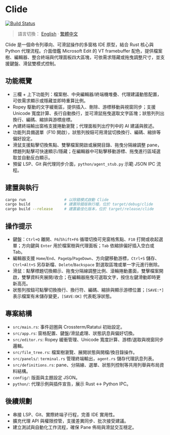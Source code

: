 # Clide

[![Build Status](https://github.com/user/Clide/actions/workflows/build.yml/badge.svg)](https://github.com/user/Clide/actions/workflows/build.yml)

> 語言切換： [English](README.md) · [繁體中文](README.zh.md)

Clide 是一個命令列導向、可滑鼠操作的多窗格 IDE 原型，結合 Rust 核心與 Python 代理流程。介面借鑑 Microsoft Edit 的 VT framebuffer 配色，提供檔案樹、編輯器、整合終端與代理面板四大區塊，可依需求隱藏或拖曳調整尺寸，並支援鍵盤、滑鼠雙模式控制。

## 功能概覽
- 三欄 + 上下功能列：檔案樹、中央編輯器/終端機堆疊、代理建議動態配置，可依需求顯示或隱藏並即時重算比例。
- Ropey 駆動的文字緩衝區，提供插入、刪除、游標移動與視窗同步；支援 Unicode 寬度計算、長行自動換行，並可滑鼠拖曳選取文字區塊；狀態列列出換行、編碼、縮排與游標座標。
- 內建終端輸出窗格支援捲動瀏覽；代理面板列出佇列中的 AI 建議與敘述。
- 功能列具備選單（F10 開啟），狀態列按鈕可用滑鼠切換換行、編碼、縮排等偏好設定。
- 滑鼠支援點擊切換焦點、雙擊檔案開啟或展開目錄、拖曳分隔線調整 pane，標題列點擊可快速顯示/隱藏；在編輯器中可點擊移動游標、拖曳進行區域選取並自動反白顯示。
- 預留 LSP、Git 與代理同步介面，`python/agent_stub.py` 示範 JSON IPC 流程。

## 建置與執行
```bash
cargo run                 # 以除錯模式啟動 Clide
cargo build               # 建置除錯版執行檔，位於 target/debug/clide
cargo build --release     # 建置最佳化版本，位於 target/release/clide
```

## 操作提示
- 鍵盤：`Ctrl+Q` 離開、`F6`/`Shift+F6` 循環切換可見窗格焦點、`F10` 打開或收起選單；方向鍵與 `Enter` 用於檔案樹與代理面板；`Tab` 依縮排偏好插入空白或 Tab。
- 編輯器支援 `Home`/`End`、`PageUp`/`PageDown`、方向鍵移動游標，`Ctrl+S` 儲存、`Ctrl+Alt+S` 另存新檔、`Delete`/`Backspace` 對選取區塊或單一字元進行刪除。
- 滑鼠：點擊標題切換顯示、拖曳分隔線調整比例、滾輪捲動畫面，雙擊檔案開啟，雙擊資料夾展開/收合；在編輯器拖曳可選取文字，按住左鍵滑動即時更新高亮。
- 狀態列按鈕可點擊切換換行、換行符、編碼、縮排與顯示游標位置；`[SAVE:*]` 表示檔案有未儲存變更，`[SAVE:OK]` 代表乾淨狀態。

## 專案結構
- `src/main.rs`: 事件迴圈與 Crossterm/Ratatui 初始設定。
- `src/app.rs`: 窗格配置、鍵盤/滑鼠處理、狀態訊息與偏好切換。
- `src/editor.rs`: Ropey 緩衝管理、Unicode 寬度計算、游標/選取與視窗同步邏輯。
- `src/file_tree.rs`: 檔案樹瀏覽、展開狀態與開檔/換目錄操作。
- `src/panels/`: `terminal.rs` 管理終端輸出，`agent.rs` 儲存代理訊息列表。
- `src/definitions.rs`: pane、分隔線、選單、狀態列控制等共用列舉與布局資料結構。
- `config/`: 版面與主題設定 JSON。
- `python/`: 代理示例與插件宣告，展示 Rust <-> Python IPC。

## 後續規劃
- 串接 LSP、Git、實際終端子行程，完善 IDE 實用性。
- 擴充代理 API 與權限控管，支援差異同步、批次接受建議。
- 建立測試與自動化工作流程，確保 Pane 佈局與滑鼠交互穩定。
